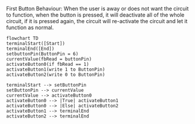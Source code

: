 First Button Behaviour: When the user is away or does not want the circuit to function, when the button is pressed, it will deactivate all of the whole circuit, if it is pressed again, the circuit will re-activate the circuit and let it function as normal.

```mermaid
flowchart TD
terminalStart([Start])
terminalEnd([End])
setbuttonPin(ButtonPin = 6)
currentValue(fbRead = buttonPin)
activateButton0(if fbRead == 1)
activateButton1(write 1 to ButtonPin)
activateButton2(write 0 to ButtonPin)

terminalStart --> setButtonPin
setButtonPin --> currentValue
currentValue --> activateButton0
activateButton0 --> |True| activateButton1
activateButton0 --> |Else| activateButton2
activateButton1 --> terminalEnd
activateButton2 --> terminalEnd
```
